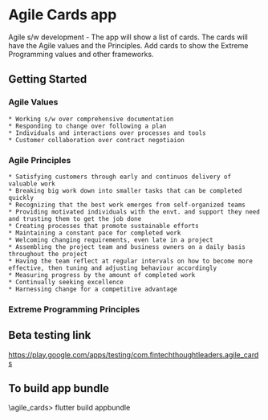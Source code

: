 # Agile Cards app

Agile s/w development - The app will show a list of cards. The cards will have the Agile values and the Principles.
Add cards to show the Extreme Programming values and other frameworks.

## Getting Started

### Agile Values
	* Working s/w over comprehensive documentation
	* Responding to change over following a plan
	* Individuals and interactions over processes and tools
	* Customer collaboration over contract negotiaion
	
### Agile Principles
	* Satisfying customers through early and continuos delivery of valuable work
	* Breaking big work down into smaller tasks that can be completed quickly
	* Recognizing that the best work emerges from self-organized teams
	* Providing motivated individuals with the envt. and support they need and trusting them to get the job done
	* Creating processes that promote sustainable efforts
	* Maintaining a constant pace for completed work
	* Welcoming changing requirements, even late in a project
	* Assembling the project team and business owners on a daily basis throughout the project
	* Having the team reflect at regular intervals on how to become more effective, then tuning and adjusting behaviour accordingly
	* Measuring progress by the amount of completed work
	* Continually seeking excellence
	* Harnessing change for a competitive advantage

### Extreme Programming Principles

## Beta testing link
https://play.google.com/apps/testing/com.fintechthoughtleaders.agile_cards

## To build app bundle
\agile_cards> flutter build appbundle

